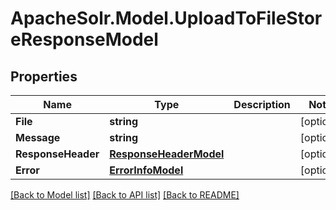 # ApacheSolr.Model.UploadToFileStoreResponseModel

## Properties

Name | Type | Description | Notes
------------ | ------------- | ------------- | -------------
**File** | **string** |  | [optional] 
**Message** | **string** |  | [optional] 
**ResponseHeader** | [**ResponseHeaderModel**](ResponseHeaderModel.md) |  | [optional] 
**Error** | [**ErrorInfoModel**](ErrorInfoModel.md) |  | [optional] 

[[Back to Model list]](../README.md#documentation-for-models) [[Back to API list]](../README.md#documentation-for-api-endpoints) [[Back to README]](../README.md)


